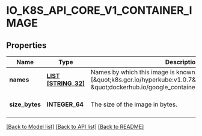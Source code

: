 # IO_K8S_API_CORE_V1_CONTAINER_IMAGE

## Properties
Name | Type | Description | Notes
------------ | ------------- | ------------- | -------------
**names** | [**LIST [STRING_32]**](STRING_32.md) | Names by which this image is known. e.g. [\&quot;k8s.gcr.io/hyperkube:v1.0.7\&quot;, \&quot;dockerhub.io/google_containers/hyperkube:v1.0.7\&quot;] | [optional] [default to null]
**size_bytes** | **INTEGER_64** | The size of the image in bytes. | [optional] [default to null]

[[Back to Model list]](../README.md#documentation-for-models) [[Back to API list]](../README.md#documentation-for-api-endpoints) [[Back to README]](../README.md)


